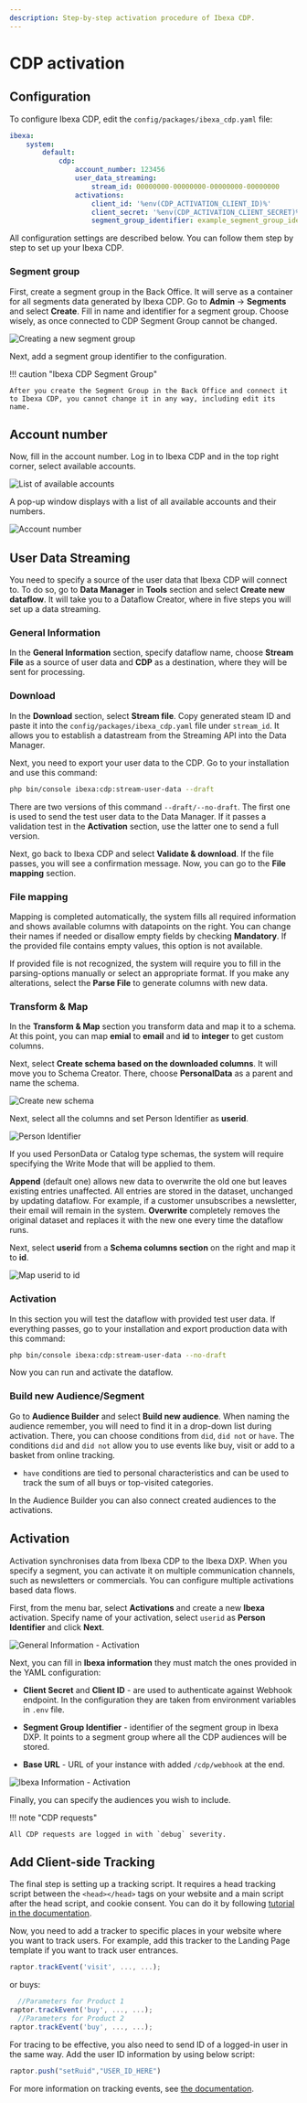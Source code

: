 ```yaml
---
description: Step-by-step activation procedure of Ibexa CDP.
---
```


# CDP activation

## Configuration

To configure Ibexa CDP, edit the `config/packages/ibexa_cdp.yaml` file:

```yaml
ibexa:
    system:
        default:
            cdp:
                account_number: 123456
                user_data_streaming:
                    stream_id: 00000000-00000000-00000000-00000000
                activations:
                    client_id: '%env(CDP_ACTIVATION_CLIENT_ID)%'
                    client_secret: '%env(CDP_ACTIVATION_CLIENT_SECRET)%'
                    segment_group_identifier: example_segment_group_identifier
```

All configuration settings are described below.
You can follow them step by step to set up your Ibexa CDP.

### Segment group

First, create a segment group in the Back Office.
It will serve as a container for all segments data generated by Ibexa CDP.
Go to **Admin** -> **Segments** and select **Create**.
Fill in name and identifier for a segment group.
Choose wisely, as once connected to CDP Segment Group cannot be changed.

![Creating a new segment group](img/cdp_create_segment_group.png)

Next, add a segment group identifier to the configuration.

!!! caution "Ibexa CDP Segment Group"

    After you create the Segment Group in the Back Office and connect it to Ibexa CDP, you cannot change it in any way, including edit its name.

## Account number

Now, fill in the account number.
Log in to Ibexa CDP and in the top right corner, select available accounts.

![List of available accounts](img/cdp_accounts.png)

A pop-up window displays with a list of all available accounts and their numbers.

![Account number](img/cdp_account_number.png)

## User Data Streaming

You need to specify a source of the user data that Ibexa CDP will connect to.
To do so, go to **Data Manager** in **Tools** section and select **Create new dataflow**.
It will take you to a Dataflow Creator, where in five steps you will set up a data streaming.

### General Information

In the **General Information** section, specify dataflow name,
choose **Stream File** as a source of user data and **CDP** as a destination,
where they will be sent for processing.

### Download

In the **Download** section, select **Stream file**. 
Copy generated steam ID and paste it into the `config/packages/ibexa_cdp.yaml` file under `stream_id`.
It allows you to establish a datastream from the Streaming API into the Data Manager.

Next, you need to export your user data to the CDP.
Go to your installation and use this command:

```bash
php bin/console ibexa:cdp:stream-user-data --draft
```

There are two versions of this command `--draft/--no-draft`.
The first one is used to send the test user data to the Data Manager.
If it passes a validation test in the **Activation** section, use the latter one to send a full version.

Next, go back to Ibexa CDP and select **Validate & download**.
If the file passes, you will see a confirmation message.
Now, you can go to the **File mapping** section.

### File mapping

Mapping is completed automatically, the system fills all required information and shows available columns with datapoints on the right.
You can change their names if needed or disallow empty fields by checking **Mandatory**.
If the provided file contains empty values, this option is not available.

If provided file is not recognized, the system will require you to fill in the parsing-options manually or select an appropriate format.
If you make any alterations, select the **Parse File** to generate columns with new data.

### Transform & Map

In the **Transform & Map** section you transform data and map it to a schema.
At this point, you can map **emial** to **email** and **id** to **integer** to get custom columns.

Next, select **Create schema based on the downloaded columns**.
It will move you to Schema Creator.
There, choose **PersonalData** as a parent and name the schema. 

![Create new schema](img/cdp_create_new_schema.png)

Next, select all the columns and set Person Identifier as **userid**.

![Person Identifier](img/cdp_person_identifier.png)

If you used PersonData or Catalog type schemas, the system will require
specifying the Write Mode that will be applied to them.

**Append** (default one) allows new data to overwrite the old one but leaves existing entries unaffected.
All entries are stored in the dataset, unchanged by updating dataflow.
For example, if a customer unsubscribes a newsletter, their email will remain in the system.
**Overwrite** completely removes the original dataset and replaces it with the new one every time the dataflow runs.

Next, select **userid** from a **Schema columns section** on the right and map it to **id**.

![Map userid to id](img/cdp_userid_mapid.png)

### Activation

In this section you will test the dataflow with provided test user data.
If everything passes, go to your installation and export production data with this command:

```bash
php bin/console ibexa:cdp:stream-user-data --no-draft
```

Now you can run and activate the dataflow.

### Build new Audience/Segment

Go to **Audience Builder** and select **Build new audience**.
When naming the audience remember, you will need to find it in a drop-down list during activation.
There, you can choose conditions from `did`, `did not` or `have`.
The conditions `did` and `did not` allow you to use events like buy, visit or add to a basket from online tracking.
- `have` conditions are tied to personal characteristics and can be used to track the sum of all buys or top-visited categories.

In the Audience Builder you can also connect created audiences to the activations.

## Activation

Activation synchronises data from Ibexa CDP to the Ibexa DXP.
When you specify a segment, you can activate it on multiple communication channels, such as newsletters or commercials.
You can configure multiple activations based data flows.

First, from the menu bar, select **Activations**  and create a new **Ibexa** activation.
Specify name of your activation, select `userid` as **Person Identifier** and click **Next**.

![General Information - Activation](img/cdp_activation_general_info.png)

Next, you can fill in **Ibexa information** they must match the ones provided in the YAML configuration:

- **Client Secret** and **Client ID** - are used to authenticate against Webhook endpoint. In the configuration they are taken from environment variables in `.env` file.

- **Segment Group Identifier** - identifier of the segment group in Ibexa DXP. It points to a segment group where all the CDP audiences will be stored.
- **Base URL** - URL of your instance with added `/cdp/webhook` at the end.

![Ibexa Information - Activation](img/cdp_activation_ibexa_info.png)

Finally, you can specify the audiences you wish to include.

!!! note "CDP requests"

    All CDP requests are logged in with `debug` severity.

## Add Client-side Tracking

The final step is setting up a tracking script.
It requires a head tracking script between the `<head></head>` tags on your website
and a main script after the head script, and cookie consent.
You can do it by following [tutorial in the documentation](https://support.raptorsmartadvisor.com/hc/en-us/articles/115000656909-Client-side-Tracking).

Now, you need to add a tracker to specific places in your website where you want to track users.
For example, add this tracker to the Landing Page template if you want to track user entrances.

```js
raptor.trackEvent('visit', ..., ...);
```
or buys:

```js
  //Parameters for Product 1
raptor.trackEvent('buy', ..., ...);
  //Parameters for Product 2
raptor.trackEvent('buy', ..., ...);
```

For tracing to be effective, you also need to send ID of a logged-in user in the same way.
Add the user ID information by using below script:

```js
raptor.push("setRuid","USER_ID_HERE")
```

For more information on tracking events, see [the documentation](https://support.raptorsmartadvisor.com/hc/en-us/articles/201912411-Tracking-Events).